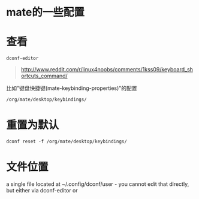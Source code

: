 # mate的一些配置

# 查看
`dconf-editor`

> http://www.reddit.com/r/linux4noobs/comments/1kss09/keyboard_shortcuts_command/

比如"键盘快捷键(mate-keybinding-properties)"的配置

`/org/mate/desktop/keybindings/`

# 重置为默认
```
dconf reset -f /org/mate/desktop/keybindings/
```

# 文件位置

a single file located at ~/.config/dconf/user - you cannot edit that directly, but either via dconf-editor or 